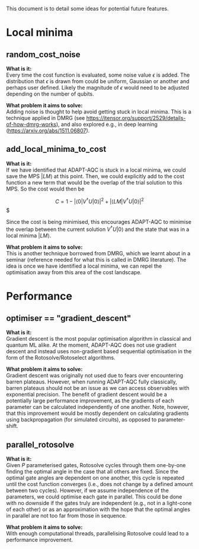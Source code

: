 This document is to detail some ideas for potential future features.

# Local minima

## random_cost_noise

**What is it:** \
Every time the cost function is evaluated, some noise value $\epsilon$ is added. The distribution
that $\epsilon$ is drawn from could be uniform, Gaussian or another and perhaps user defined. Likely
the magnitude of $\epsilon$ would need to be adjusted depending on the number of qubits.

**What problem it aims to solve:** \
Adding noise is thought to help avoid getting stuck in local minima. This is a technique applied
in DMRG (see https://itensor.org/support/2529/details-of-how-dmrg-works), and also explored e.g., in
deep learning (https://arxiv.org/abs/1511.06807).

## add_local_minima_to_cost

**What is it:** \
If we have identified that ADAPT-AQC is stuck in a local minima, we could save the MPS $|LM\rangle$ at
this point. Then, we could explicitly add to the cost function a new term that would be the overlap
of the trial solution to this MPS. So the cost would then be

$$C = 1 - |\langle 0 | V^\dagger U|0\rangle|^2 + |\langle LM| V^\dagger U|0\rangle|^2$$$

Since the cost is being minimised, this encourages ADAPT-AQC to minimise the overlap between the current
solution $V^\dagger U|0\rangle$ and the state that was in a local minima $|LM\rangle$.

**What problem it aims to solve:** \
This is another technique borrowed from DMRG, which we learnt about in a seminar (reference needed
for what this is called in DMRG literature). The idea is once we have identified a local minima, we
can repel the optimisation away from this area of the cost landscape.

# Performance

## optimiser == "gradient_descent"

**What is it:** \
Gradient descent is the most popular optimisation algorithm in classical and quantum ML alike. At
the moment, ADAPT-AQC does not use gradient descent and instead uses non-gradient based sequential
optimisation in the form of the Rotosolve/Rotoselect algorithms.

**What problem it aims to solve:** \
Gradient descent was originally not used due to fears over encountering barren plateaus. However,
when running ADAPT-AQC fully classically, barren plateaus should not be an issue as we can access
observables with exponential precision. The benefit of gradient descent would be a potentially
large performance improvement, as the gradients of each parameter can be calculated independently
of one another. Note, however, that this improvement would be mostly dependent on calculating
gradients using backpropagation (for simulated circuits), as opposed to parameter-shift.

## parallel_rotosolve

**What is it:** \
Given $P$ parameterised gates, Rotosolve cycles through them one-by-one finding the optimal angle
in the case that all others are fixed. Since the optimal gate angles are dependent on one another,
this cycle is repeated until the cost function converges (i.e., does not change by a defined amount
between two cycles). However, if we assume independence of the parameters, we could optimise each
gate in parallel. This could be done with no downside if the gates truly are independent (e.g., not
in a light-cone of each other) or as an approximation with the hope that the optimal angles in
parallel are not too far from those in sequence.

**What problem it aims to solve:** \
With enough computational threads, parallelising Rotosolve could lead to a performance
improvement.